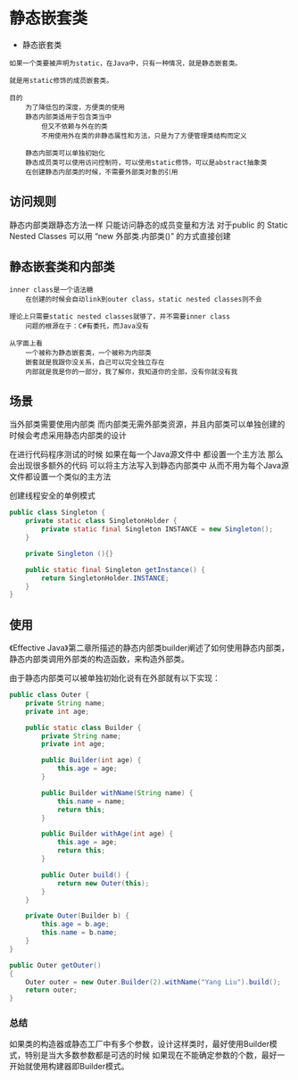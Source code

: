 # 静态嵌套类

* 静态嵌套类
```text
如果一个类要被声明为static，在Java中，只有一种情况，就是静态嵌套类。
```
```text
就是用static修饰的成员嵌套类。

目的
	为了降低包的深度，方便类的使用
	静态内部类适用于包含类当中
		但又不依赖与外在的类
		不用使用外在类的非静态属性和方法，只是为了方便管理类结构而定义

	静态内部类可以单独初始化
	静态成员类可以使用访问控制符，可以使用static修饰，可以是abstract抽象类
	在创建静态内部类的时候，不需要外部类对象的引用
```
## 访问规则

静态内部类跟静态方法一样
	只能访问静态的成员变量和方法
对于public 的 Static Nested Classes 可以用 “new 外部类.内部类()” 的方式直接创建

## 静态嵌套类和内部类

```text
inner class是一个语法糖
	在创建的时候会自动link到outer class，static nested classes则不会

理论上只需要static nested classes就够了，并不需要inner class
	问题的根源在于：C#有委托，而Java没有
```

```text
从字面上看
	一个被称为静态嵌套类，一个被称为内部类
	嵌套就是我跟你没关系，自己可以完全独立存在
	内部就是我是你的一部分，我了解你，我知道你的全部，没有你就没有我
```

## 场景

当外部类需要使用内部类
	而内部类无需外部类资源，并且内部类可以单独创建的时候会考虑采用静态内部类的设计

在进行代码程序测试的时候
	如果在每一个Java源文件中 都设置一个主方法
		那么会出现很多额外的代码
	可以将主方法写入到静态内部类中
		从而不用为每个Java源文件都设置一个类似的主方法

创建线程安全的单例模式
```java
public class Singleton {  
    private static class SingletonHolder {  
        private static final Singleton INSTANCE = new Singleton();  
    }  

    private Singleton (){}  

    public static final Singleton getInstance() {  
        return SingletonHolder.INSTANCE; 
    }  
}
```

## 使用
《Effective Java》第二章所描述的静态内部类builder阐述了如何使用静态内部类，
静态内部类调用外部类的构造函数，来构造外部类。

由于静态内部类可以被单独初始化说有在外部就有以下实现：
```java
public class Outer {
    private String name;
    private int age;

    public static class Builder {
        private String name;
        private int age;

        public Builder(int age) {
            this.age = age;
        }

        public Builder withName(String name) {
            this.name = name;
            return this;
        }

        public Builder withAge(int age) {
            this.age = age;
            return this;
        }

        public Outer build() {
            return new Outer(this);
        }
    }

    private Outer(Builder b) {
        this.age = b.age;
        this.name = b.name;
    }
}
```

```java
public Outer getOuter()
{
    Outer outer = new Outer.Builder(2).withName("Yang Liu").build();
    return outer;
}
```

### 总结

如果类的构造器或静态工厂中有多个参数，设计这样类时，最好使用Builder模式，特别是当大多数参数都是可选的时候
如果现在不能确定参数的个数，最好一开始就使用构建器即Builder模式。

